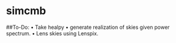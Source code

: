 # simcmb

##To-Do:
• Take healpy
• generate realization of skies given power spectrum.
• Lens skies using Lenspix.
